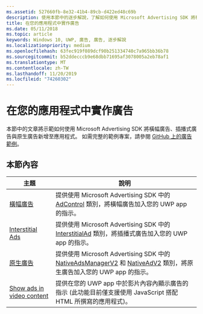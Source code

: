 ```yaml
---
ms.assetid: 527660fb-8e32-41b4-89cb-d422ed48c69b
description: 使用本節中的逐步解說，了解如何使用 Microsoft Advertising SDK 將橫幅廣告、插播式廣告與原生廣告新增至應用程式。
title: 在您的應用程式中實作廣告
ms.date: 05/11/2018
ms.topic: article
keywords: Windows 10, UWP, 廣告, 廣告, 逐步解說
ms.localizationpriority: medium
ms.openlocfilehash: 63fec919f089dcf90b251334740c7a965bb36b78
ms.sourcegitcommit: b52ddecccb9e68dbb71695af3078005a2eb78af1
ms.translationtype: MT
ms.contentlocale: zh-TW
ms.lasthandoff: 11/20/2019
ms.locfileid: "74260302"
---
```

# <a name="implement-ads-in-your-app"></a>在您的應用程式中實作廣告

本節中的文章將示範如何使用 Microsoft Advertising SDK 將橫幅廣告、插播式廣告與原生廣告新增至應用程式。 如需完整的範例專案，請參閱 [GitHub 上的廣告範例](https://github.com/Microsoft/Windows-universal-samples/tree/master/Samples/Advertising)。

## <a name="in-this-section"></a>本節內容

|  主題    | 說明 |               
|----------|-------|
| [橫幅廣告](banner-ads.md)     | 提供使用 Microsoft Advertising SDK 中的 [AdControl](https://docs.microsoft.com/uwp/api/microsoft.advertising.winrt.ui.adcontrol) 類別，將橫幅廣告加入您的 UWP app 的指示。        |
| [Interstitial Ads](interstitial-ads.md)    | 提供使用 Microsoft Advertising SDK 中的 [InterstitialAd](https://docs.microsoft.com/uwp/api/microsoft.advertising.winrt.ui.interstitialad) 類別，將插播式廣告加入您的 UWP app 的指示。       |
| [原生廣告](native-ads.md)       | 提供使用 Microsoft Advertising SDK 中的 [NativeAdsManagerV2](https://docs.microsoft.com/uwp/api/microsoft.advertising.winrt.ui.nativeadsmanagerv2) 和 [NativeAdV2](https://docs.microsoft.com/uwp/api/microsoft.advertising.winrt.ui.nativeadv2) 類別，將原生廣告加入您的 UWP app 的指示。  |
| [Show ads in video content](add-advertisements-to-video-content.md)     |  提供在您的 UWP app 中於影片內容內顯示廣告的指示 (此功能目前僅支援使用 JavaScript 搭配 HTML 所撰寫的應用程式)。 |



 

 
